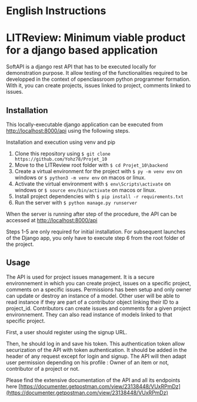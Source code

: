 # English Instructions

# LITReview: Minimum viable product for a django based application

SoftAPI is a django rest API that has to be executed locally for demonstration purpose.
It allow testing of the functionalities required to be developped in the context of openclassroom python programmer formation.
With it, you can create projects, issues linked to project, comments linked to issues.

## Installation

This locally-executable django application can be executed from [http://localhost:8000/api](http://localhost:8000/api) using the following steps.

Installation and execution using venv and pip

1. Clone this repository using `$ git clone https://github.com/Yohz78/Projet_10`
2. Move to the LITReview root folder with `$ cd Projet_10\backend`
3. Create a virtual environment for the project with `$ py -m venv env` on windows or `$ python3 -m venv env` on macos or linux.
4. Activate the virtual environment with `$ env\Scripts\activate` on windows or `$ source env/bin/activate` on macos or linux.
5. Install project dependencies with `$ pip install -r requirements.txt`
6. Run the server with `$ python manage.py runserver`

When the server is running after step of the procedure, the API can be accessed at [http://localhost:8000/api](http://localhost:8000/api)

Steps 1-5 are only required for initial installation. For subsequent launches of the Django app, you only have to execute step 6 from the root folder of the project.

## Usage

The API is used for project issues management. It is a secure environnement in which you can create project, issues on a specific project, comments on a specific issues. Permissions has been setup and only owner can update or destroy an instance of a model. Other user will be able to read instance if they are part of a contributor object linking their ID to a project_id. Contributors can create issues and comments for a given project environnement. They can also read instance of models linked to that specific project.

First, a user should register using the signup URL.

Then, he should log in and save his token. This authentication token allow securization of the API with token authentication. It should be added in the header of any request except for login and signup. The API will then adapt user permission depending on his profile : Owner of an item or not, contributor of a project or not.

Please find the extensive documentation of the API and all its endpoints here [https://documenter.getpostman.com/view/23138448/VUxRPmDz](https://documenter.getpostman.com/view/23138448/VUxRPmDz)
